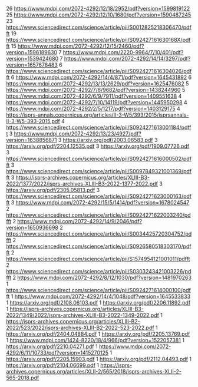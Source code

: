 26 https://www.mdpi.com/2072-4292/12/18/2952/pdf?version=1599819122
25 https://www.mdpi.com/2072-4292/12/10/1680/pdf?version=1590487245
23 https://www.sciencedirect.com/science/article/pii/S0012825218306470/pdfft
19 https://www.sciencedirect.com/science/article/pii/S092427161630168X/pdfft
15 https://www.mdpi.com/2072-4292/12/15/2460/pdf?version=1596189630
7 https://www.mdpi.com/2220-9964/7/10/401/pdf?version=1539424680
7 https://www.mdpi.com/2072-4292/14/14/3297/pdf?version=1657678483
6 https://www.sciencedirect.com/science/article/pii/S0924271616304026/pdfft
6 https://www.mdpi.com/2072-4292/14/4/871/pdf?version=1645431892
6 https://www.mdpi.com/2072-4292/13/13/2629/pdf?version=1625476082
5 https://www.mdpi.com/2072-4292/7/8/9682/pdf?version=1438244960
5 https://www.mdpi.com/2072-4292/6/9/7911/pdf?version=1409551638
4 https://www.mdpi.com/2072-4292/7/10/14119/pdf?version=1445950298
4 https://www.mdpi.com/2072-4292/2/5/1217/pdf?version=1403129175
4 https://isprs-annals.copernicus.org/articles/II-3-W5/393/2015/isprsannals-II-3-W5-393-2015.pdf
4 https://www.sciencedirect.com/science/article/pii/S0924271613001184/pdfft
3 https://www.mdpi.com/2072-4292/13/23/4927/pdf?version=1638856871
3 https://arxiv.org/pdf/2003.06583.pdf
3 https://arxiv.org/pdf/2204.12535.pdf
3 https://arxiv.org/pdf/1909.07726.pdf
3 https://www.sciencedirect.com/science/article/pii/S0924271616000502/pdfft
3 https://www.sciencedirect.com/science/article/pii/S0097849321001369/pdfft
3 https://isprs-archives.copernicus.org/articles/XLIII-B3-2022/1377/2022/isprs-archives-XLIII-B3-2022-1377-2022.pdf
3 https://arxiv.org/pdf/2305.05813.pdf
3 https://www.sciencedirect.com/science/article/pii/S0924271623000163/pdfft
3 https://www.mdpi.com/2072-4292/15/5/1414/pdf?version=1678024547
2 https://www.sciencedirect.com/science/article/pii/S0924271622003240/pdfft
2 https://www.mdpi.com/2072-4292/14/9/2046/pdf?version=1650936698
2 https://www.sciencedirect.com/science/article/pii/S0034425720304752/pdfft
2 https://www.sciencedirect.com/science/article/pii/S0926580518303170/pdfft
2 https://www.sciencedirect.com/science/article/pii/S1574954121001011/pdfft
2 https://www.sciencedirect.com/science/article/pii/S0303243421003226/pdfft
2 https://www.mdpi.com/2072-4292/8/12/1030/pdf?version=1481970263
1 https://www.sciencedirect.com/science/article/pii/S0924271614000100/pdfft
1 https://www.mdpi.com/2072-4292/14/4/1048/pdf?version=1645533833
1 https://arxiv.org/pdf/2108.06103.pdf
1 https://arxiv.org/pdf/2206.11892.pdf
1 https://isprs-archives.copernicus.org/articles/XLIII-B3-2022/1349/2022/isprs-archives-XLIII-B3-2022-1349-2022.pdf
1 https://isprs-archives.copernicus.org/articles/XLIII-B2-2022/523/2022/isprs-archives-XLIII-B2-2022-523-2022.pdf
1 https://arxiv.org/pdf/2404.04884.pdf
1 https://arxiv.org/pdf/2205.13769.pdf
1 https://www.mdpi.com/1424-8220/18/4/966/pdf?version=1522057381
1 https://arxiv.org/pdf/2210.04271.pdf
1 https://www.mdpi.com/2072-4292/6/11/10733/pdf?version=1415270125
1 https://arxiv.org/pdf/2205.15903.pdf
1 https://arxiv.org/pdf/2112.04493.pdf
1 https://arxiv.org/pdf/2104.06699.pdf
1 https://isprs-archives.copernicus.org/articles/XLII-2/565/2018/isprs-archives-XLII-2-565-2018.pdf
